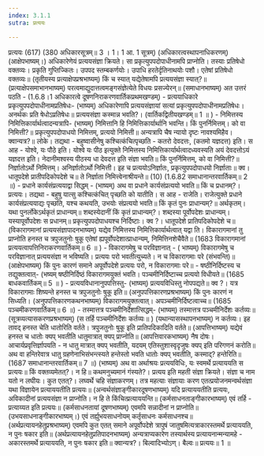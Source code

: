 ```yaml
---
index: 3.1.1
sutra: प्रत्ययः

---
```

प्रत्ययः (617) (380 अधिकारसूत्रम्॥ 3 । 1। 1 आ. 1 सूत्रम्) (अधिकारत्वस्थापनाधिकरणम्) (आक्षेपभाष्यम्।) अधिकारेणेयं प्रत्ययसंज्ञा क्रियते। सा प्रकृत्युपपदोपाधीनामपि प्राप्नोति। तस्याः प्रतिषेधो वक्तव्यः। प्रकृति गुप्तिज्कितः। उपपद स्तम्बकर्णयोः। उपाधि हरतेर्दृतिनाथयोः पशौ। एतेषां प्रतिषेधो वक्तव्यः॥ (तृतीयस्य प्रत्याक्षेपप्रश्रभाष्यम्) किं च स्यात् यद्येतेषामपि प्रत्ययसंज्ञा स्यात्?॥ (प्रत्याक्षेपसमाभानभाष्यम्) परत्वमाद्युदात्तत्वमङ्गसंज्ञेत्येते विधयः प्रसज्येरन्॥ (समाधानभाष्यम्) अत उत्तरं पठति  -  (1.6.8।1 अधिकारत्वे दूषणनिराकरणवार्तिकप्रथमखण्डम्) - प्रत्ययाधिकारे प्रकृत्युपपदोपाधीनामप्रतिषेधः- (भाष्यम्) अधिकारेणापि प्रत्ययसंज्ञायां सत्यां प्रकृत्युपपदोपाधीनामप्रतिषेधः। अनर्थकः प्रति षेधोऽप्रतिषेधः॥ प्रत्ययसंज्ञा कस्मान्न भवति?। (वार्तिकद्वितीयखण्डम्॥ 1 ॥ ) - निमित्तस्य निमित्तिकार्यार्थत्वादन्यत्रापि- (भाष्यम्) निमित्तानि हि निमित्तिकार्यार्थानि भवन्ति। किं पुनर्निमित्तम्। को वा निमित्ती?॥ प्रकृत्युपपदोपाधयो निमित्तम्, प्रत्ययो निमित्ती॥ अन्यत्रापि चैष न्यायो दृष्टः नावश्यमिहैव। क्वान्यत्र?॥ लोके। तद्यथा  -  बहुष्वासीनेषु कश्चित्कंचित्पृच्छति  -  कतरो देवदत्तः, (कतमो यज्ञदत्त) इति। स आह  -  योश्वे, यः पौठे इति। योश्वे यः पीठ इत्युक्ते निमित्तस्य निमित्तिकार्यार्थत्वादध्यवस्यति अयं देवदत्तोऽयं यज्ञदत्त इति। नेदानीमश्वस्य पीठस्य धा देवदत्त इति संज्ञा भवति॥ किं पुनर्निमित्तम्, को वा निमित्ती?॥ निर्ज्ञातोऽर्थो निमित्तम्। अनिर्ज्ञातोऽर्थो निमित्ती। इह च प्रत्ययोऽनिर्ज्ञातः, प्रकृत्युपपदोपाधयो निर्ज्ञाताः॥ क्व। धातूपदेशे प्रातीपदिकोपदेशे च॥ ते निर्ज्ञाता निमित्त्वेनाश्रीयन्ते॥ (10) (1.6.82 समाधानान्तरवार्तिकम्॥ 2 ॥) - प्रधाने कार्यसंप्रत्ययाद्वा सिद्धम् - (भाष्यम्) अथ वा प्रधाने कार्यसंप्रत्ययो भवति॥ किं च प्रधानम्?। प्रत्ययः। तद्यथा  -  बहुषु यात्सु कश्चित्कंचित् पृच्छति को यातीति। स आह  -  राजेति। राजेत्युक्ते प्रधाने कार्यसंप्रत्ययाद्यः पृच्छति, यश्च कथयति, उभयोः संप्रत्ययो भवति॥ किं कृतं पुनः प्राधान्यम्?॥ अर्थकृतम्। यथा पुनर्लोकेऽर्थकृतं प्राधान्यम्॥ शब्दस्येदानीं किं कृतं प्राधान्यम्?। शब्दस्या पूर्वोपदेशः प्राधान्यम्। यस्यापूर्वोपदेशः स प्रधानम्॥ प्रकृत्युपपदोपाधयश्च निर्दिष्टाः। क्व ?। धातूपदेशे प्रातिपदिकोपदेशे च॥ (विकारागमानां प्रत्ययसंज्ञापादनभाष्यम्) यद्येव निमित्तस्य निमित्तिकार्यार्थत्वात् यद्वा ति। विकारागमानां तु प्राप्नोति हनस्त च त्रपुजतुनोः षुकू एतेषां ह्यपूर्वोपदेशात्प्राधान्यम्, निमित्तिनशेचैवैते॥ (1683 विकारागमानां प्रत्ययत्वापत्तिनिराकरणवार्तिकम्॥ 6 ॥ ) - विकारागमेषु च परविज्ञानात् - ( भाष्यम्) विकारागमेषु च परविज्ञानात् प्रत्ययसंज्ञा न भविष्यति। प्रत्ययः परो भवतीत्युच्यते। न च विकारागमाः परे (संभवन्ति)॥ (आक्षेपभाष्यम्) किं पुनः कारणं समाने अपूर्वोपदेशे प्रत्ययः परो, न विकारागमाः परे॥ - षष्ठीनिर्दिष्टस्य च तद्युक्तत्वात्- (भष्यम् षष्ठीनिर्दिष्ठं विकारागमयुक्तं भवति। पञ्चमीनिर्दिष्टाच्च प्रत्ययो विधीयते॥ (1685 बाधकवार्तिकम्॥ 5 ॥ ) - प्रत्ययविधानानुपपत्तिस्तु- (भाष्यम्) प्रत्ययविधिस्तु नोपपद्यते॥ क्व ?। यत्र विकारागमाः शिष्यन्ते हनस्त च त्रपुजतुनोः षुकू इति॥ (अनुपपत्तिकारणप्रश्रभाष्यम्) किं पुनः कारणं न सिध्यति। (अनुपपत्तिकारणकथनभाष्यम्) विकारागमयुक्तत्वात्। अपञ्चमीनिर्दिष्टत्वाच्च॥ (1685 पञ्चमीकरणवार्तिकम्॥ 6 ॥) - तस्मात्तत्र पञ्चमीनिर्देशात्सिद्धम्- (भाष्यम्) तस्मात्तत्र पञ्चमीनिर्देशः कर्तव्यः॥ (सूत्रव्यत्यासकरणप्रश्रभाष्यम्) (स तर्हि पञ्चमीनिर्देशः कर्तव्यः॥ ) (यथान्यासस्थापनभाष्यम्) न कर्तव्यः। इह तावद् हनस्त चेति धातोरिति वर्तते। त्रपुजतुनोः षुकू इति प्रातिपदिकादिति वर्तते॥ (आपत्तिभाष्यम्) यद्येवं हनस्त च धातोः क्यप् भवतीति धातुमात्रात् क्यप् प्राप्नोति॥ (आपत्तिवारकभाष्यम्) नैष दोषः। आचार्यप्रवृत्तिर्ज्ञापयति  -  न धातु मात्रात् क्यप् भवतीति, यदयम् एतिस्तुशास्वृदृजुषः क्यप् इति परिगणनं करोति॥ अथ वा हन्तिरेवात्र धातु ग्रहणेनाभिसंभन्त्स्यते हन्तेस्तो भवति धातोः क्यप् भवतीति, कस्माद्? हन्तेरिति॥ (1687 समाधानान्तरवार्तिकम्॥ 7 ॥) (भाष्यम्) अथ वा अर्थाश्रयः प्रत्ययविधिः, यः स्वमर्थे प्रत्याययति स प्रत्ययः॥ किं वक्तव्यमेतत्?। न हि॥ कथमनुच्यमानं गंस्यते?। प्रत्यय इति महती संज्ञा क्रियते। संज्ञा च नाम यतो न लघीयः। कुत एतत्?। लघ्वर्थे चहि संज्ञाकरणम्। तत्र महत्याः संज्ञायाः करण एतत्प्रयोजनमन्वर्थसंज्ञा यथा विज्ञायेन प्रत्याययतीति प्रत्ययः॥ (अन्वर्थसंज्ञाङ्गीकारदूषणभाष्यम्) यदि प्रत्याययतीति प्रत्ययः, अविकादीनां प्रत्ययसंज्ञा न प्राप्नोति। न हि ते किंचित्प्रत्याययन्ति॥ (कर्मसाधनताङ्गीकारभाष्यम्) एवं तर्हि  -  प्रत्याय्यत इति प्रत्ययः॥ (कर्मसाधनतायां दूषणभाष्यम्) एवमपि सन्नादीनां न प्राप्नोति॥ (उभयसाधनाङ्गीकारभाष्यम्।) एवं तर्ह्युभयसाधनोयम् कर्तृसाधनः कर्मसाधनश्च॥ (अर्थप्रत्यायनहेतुप्रश्रभाष्यम्) एवमपि कुत एतत् समाने अपूर्वोपदेशे त्रापुषं जातुषमित्यत्राकारस्तमर्थे प्रत्याययति, न पुनः षकार इति॥ (अर्थप्रत्यायनहेतुप्रतिपादनभाष्यम्) अन्यत्राप्यकारेण तस्यार्थस्य प्रत्यायनान्मन्यामहे  -  अकारस्तमर्थे प्रत्याययति, न पुनः षकार इति॥ क्वान्यत्र?। बिल्वादिभ्योऽण्। बैल्वः॥ प्रत्ययः॥ 1 ॥